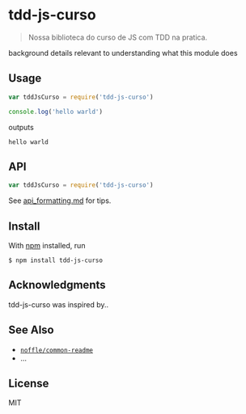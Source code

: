 # tdd-js-curso

> Nossa biblioteca do curso de JS com TDD na pratica.

background details relevant to understanding what this module does

## Usage

```js
var tddJsCurso = require('tdd-js-curso')

console.log('hello warld')
```

outputs

```
hello warld
```

## API

```js
var tddJsCurso = require('tdd-js-curso')
```

See [api_formatting.md](api_formatting.md) for tips.

## Install

With [npm](https://npmjs.org/) installed, run

```
$ npm install tdd-js-curso
```

## Acknowledgments

tdd-js-curso was inspired by..

## See Also

- [`noffle/common-readme`](https://github.com/noffle/common-readme)
- ...

## License

MIT

